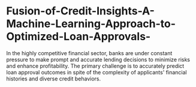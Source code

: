 # Fusion-of-Credit-Insights-A-Machine-Learning-Approach-to-Optimized-Loan-Approvals-
In the highly competitive financial sector, banks are under constant pressure to make prompt and accurate lending decisions to minimize risks and enhance profitability.  The primary challenge is to accurately predict loan approval outcomes in spite of the  complexity of applicants' financial histories and diverse credit behaviors.
